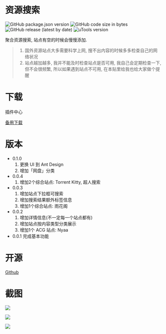 # 资源搜索
![GitHub package.json version](https://img.shields.io/github/package-json/v/LanyuanXiaoyao-Studio/utools-torrent?label=%E4%BB%A3%E7%A0%81%E7%89%88%E6%9C%AC)
![GitHub code size in bytes](https://img.shields.io/github/languages/code-size/LanyuanXiaoyao-Studio/utools-torrent?label=%E4%BB%A3%E7%A0%81%E4%BD%93%E7%A7%AF)
![GitHub release (latest by date)](https://img.shields.io/github/v/release/LanyuanXiaoyao-Studio/utools-torrent?label=%E5%8F%91%E5%B8%83%E7%89%88%E6%9C%AC)
![uTools version](https://img.shields.io/badge/uTools%20%E7%89%88%E6%9C%AC-%3E%3D1.1.3-green)

聚合资源搜索, 站点有空的时候会慢慢添加.

> 1. 国外资源站点大多需要科学上网, 搜不出内容的时候多多检查自己的网络状况
> 2. 站点越加越多, 我并不能及时检查站点是否可用, 我自己会定期检查一下, 但不会很频繁, 所以如果遇到站点不可用, 在本贴里给我也给大家做个提醒

# 下载
插件中心

[备用下载](https://github.com/LanyuanXiaoyao-Studio/utools-torrent/releases)

# 版本
- 0.1.0
  1. 更换 UI 到 Ant Design
  2. 增加「网盘」分类
- 0.0.4
  1. 增加2个综合站点: Torrent Kitty, 超人搜索
- 0.0.3
  1. 增加站点下拉框可搜索
  2. 增加搜索结果额外标签信息
  3. 增加1个综合站点: 雨花阁
- 0.0.2  
  1. 增加详情信息(不一定每一个站点都有)
  2. 增加站点按内容类型分类展示
  3. 增加1个 ACG 站点: Nyaa
- 0.0.1 
完成基本功能

# 开源
[Github](https://github.com/LanyuanXiaoyao-Studio/utools-torrent)

# 截图
![](https://s1.ax1x.com/2020/07/08/UVHJ0I.png)

![](https://s1.ax1x.com/2020/07/08/UVHX9O.png)

![](https://s1.ax1x.com/2020/07/08/UVbMEq.png)
